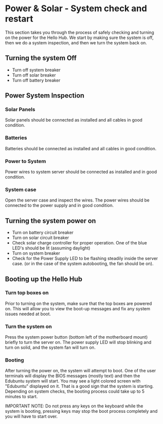 # Power & Solar - System check and restart

This section takes you through the process of safely checking and turning on the power for the Hello Hub. We start by making sure the system is off, then we do a system inspection, and then we turn the system back on.

## Turning the system Off

* Turn off system breaker
* Turn off solar breaker
* Turn off battery breaker

## Power System Inspection

### Solar Panels

Solar panels should be connected as installed and all cables in good condition. 

### Batteries

Batteries should be connected as installed and all cables in good condition. 

### Power to System

Power wires to system server should be connected as installed and in good condition.

### System case

Open the server case and inspect the wires. The power wires should be connected to the power supply and in good condition.

## Turning the system power on

* Turn on battery circuit breaker
* Turn on solar circuit breaker
* Check solar charge controller for proper operation. One of the blue LED's should be lit (assuming daylight)
* Turn on system breaker
* Check for the Power Supply LED to be flashing steadily inside the server case. (or in the case of the system autobooting, the fan should be on).

## Booting up the Hello Hub

### Turn top boxes on

Prior to turning on the system, make sure that the top boxes are powered on. This will allow you to view the boot-up messages and fix any system issues needed at boot.

### Turn the system on

Press the system power button (bottom left of the motherboard mount) briefly to turn the server on. The power supply LED will stop blinking and turn on solid, and the system fan will turn on.

### Booting

After turning the power on, the system will attempt to boot. One of the user terminals will display the BIOS messages (mostly text) and then the Edubuntu system will start. You may see a light colored screen with "Edubuntu" displayed on it. That is a good sign that the system is starting. Depending on system checks, the booting process could take up to 5 minutes to start.

IMPORTANT NOTE: Do not press any keys on the keyboard while the system is booting, pressing keys may stop the boot process completely and you will have to start over.